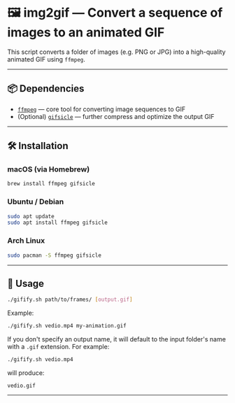 # 🖼️ img2gif — Convert a sequence of images to an animated GIF

This script converts a folder of images (e.g. PNG or JPG) into a high-quality animated GIF using `ffmpeg`.

---

## 📦 Dependencies

- [`ffmpeg`](https://ffmpeg.org/) — core tool for converting image sequences to GIF
- (Optional) [`gifsicle`](https://www.lcdf.org/gifsicle/) — further compress and optimize the output GIF

---

## 🛠 Installation

### macOS (via Homebrew)

```bash
brew install ffmpeg gifsicle
```

### Ubuntu / Debian

```bash
sudo apt update
sudo apt install ffmpeg gifsicle
```

### Arch Linux

```bash
sudo pacman -S ffmpeg gifsicle
```

---


## 🚀 Usage

```bash
./gifify.sh path/to/frames/ [output.gif]
```
Example:

```bash
./gifify.sh vedio.mp4 my-animation.gif
```

If you don't specify an output name, it will default to the input folder's name with a `.gif` extension.
For example:

```bash
./gifify.sh vedio.mp4 
```

will produce:

```
vedio.gif
```

---

